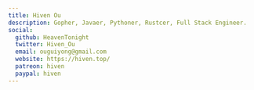 ```yaml
---
title: Hiven Ou
description: Gopher, Javaer, Pythoner, Rustcer, Full Stack Engineer.
social:
  github: HeavenTonight
  twitter: Hiven_Ou
  email: ouguiyong@gmail.com
  website: https://hiven.top/
  patreon: hiven
  paypal: hiven
---
```

